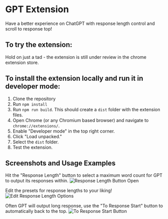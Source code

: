 # GPT Extension

Have a better experience on ChatGPT with response length control and scroll to response top!

## To try the extension: 

Hold on just a tad - the extension is still under review in the chrome extension store. 

## To install the extension locally and run it in developer mode: 

1. Clone the repository
2. Run `npm install`
3. Run `npm run build`. This should create a `dist` folder with the extension files.
4. Open Chrome (or any Chromium based browser) and navigate to `chrome://extensions/`.
5. Enable "Developer mode" in the top right corner.
6. Click "Load unpacked."
7. Select the `dist` folder.
8. Test the extension.

## Screenshots and Usage Examples 

Hit the "Response Length" button to select a maximum word count for GPT to output its responses within.
![Response Length Button Open](https://drive.google.com/uc?export=view&id=1GFKq1FMawgm6z1TlAWMBchTfoDYxSP_M)

Edit the presets for response lengths to your liking!
![Edit Response Length Options](https://drive.google.com/uc?export=view&id=1zJMpsrg7Q7SMscndhl01NCIVQr8yW25z)

Often GPT will output long response, use the "To Response Start" button to automatically back to the top. 
![To Response Start Button](https://drive.google.com/uc?export=view&id=1aLjhG36RqPClOE1UpEesBb_4N3KV_o_-)

